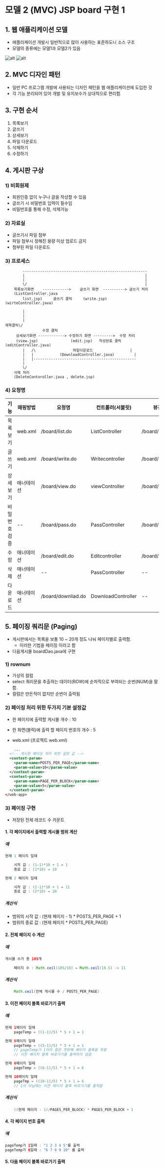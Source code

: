 모델 2 (MVC) JSP board 구현 1
============================

## 1. 웹 애플리케이션 모델

* 애플리케이션 개발시 일반적으로 많이 사용하는 표준하도니 소스 구조
* 모델의 종류에는 모델1과 모델2가 있음

![alt](/assets/images/post/ajax/15.png)
![alt](/assets/images/post/ajax/16.png)

## 2. MVC 디자인 패턴

* 일반 PC 프로그램 개발에 사용되는 디자인 패턴을 웹 애플리케이션에 도입한 것
* 각 기능 분리되어 있어 개발 및 유지보수가 상대적으로 편리함.

## 3. 구현 순서

1. 목록보기
2. 글쓰기
3. 상세보기
4. 파일 다운로드
5. 삭제하기
6. 수정하기

## 4. 게시판 구상

### 1) 비회원제

* 회원인증 없이 누구나 글을 작성할 수 있음
* 글쓰기 시 비밀번호 입력이 필수임
* 비밀번호를 통해 수정, 삭제가능

### 2) 자료실

* 글쓰기시 파일 첨부
* 파일 첨부시 정해진 용량 이상 업로드 금지
* 첨부된 파일 다운로드

### 3) 프로세스

```
        ---------------------------------------------------------
        |                                                       |
        |                                                       |
        \/                                                      |
    목록보기화면    ------------>    글쓰기 화면  ----------> 글쓰기 처리
    (ListController.java
        list.jsp)     글쓰기 클릭     (write.jsp)   (wirteController.java)

        |
        |
        |
제목클릭\/
                 수정 클릭 
     상세보기화면 ------------> 수정하기 화면 --------->  수정 처리 
     (view.jsp)               (edit.jsp)   작성완료 클릭(editController.java)
        |   /\                 파일다운로드                 |
        |   |            (DownloadController.java)         |
        |   |-----------------------------------------------
        |
        \/
    삭제 처리         
    (DeleteContoroller.java , delete.jsp)
```


### 4) 요청명

|기능|매핑방법|요청명|컨트롤러(서블릿)|뷰경로|
|---|--------|-----|---------------|------|
|목록보기|web.xml|/board/list.do|ListController|/board/list.jsp|
|글쓰기|web.xml|/board/write.do|Writecontroller|/board/write.jsp|
|상세보기| 애너테이션|/board/view.do|viewController|/board/view.jsp|
|비밀번호 검증|--|/board/pass.do|PassController|/board/pass.jsp|
|수정| 애너테이션|/board/edit.do|Editcontroller|/board/edit.jsp|
|삭제| 애너테이션|--|PassController|--|
|다운로드| 애너테이션|/board/downliad.do|DownloadController|--|

## 5. 페이징 쿼리문 (Paging)

* 게시판에서는 목록을 보통 10 ~ 20개 정도 나눠 페이지별로 출력함. 
    * 이러한 기법을 페이징 이라고 함
* 다음게시물 boardDao.java에 구현

### 1) rownum

* 가상의 컬럼
* select 쿼리문을 추출하는 데이터(ROW)에 순차적으로 부여되는 순번(NUM)을 말함.
* 컬럼은 만든적이 없지만 순번이 출력됨

### 2) 페이징 처리 위한 두가지 기본 설정값

* 한 페이지에 출력할 게시물 개수 : 10
* 한 화면(블럭)에 출력 할 페이지 번호의 개수 : 5

* web.xml (프로젝트 web.xml)

```xml
    ...
  <!-- 게시판 페이징 처리 위한 설정 값 -->
  <context-param>
  	<param-name>POSTS_PER_PAGE</param-name>
  	<param-value>10</param-value>
  </context-param>
  <context-param>
  	<param-name>PAGE_PER_BLOCK</param-name>
  	<param-value>5</param-value>
  </context-param>
</web-app>
```

### 3) 페이징 구현

* 저장된 전체 레코드 수 카운트 

#### 1. 각 페이지에서 출력할 게시물 범위 계산

##### 예

```java
현재 1 페이지 일때

    시작 값 : (1-1)*10 + 1 = 1
    종료 값 : (1*10) = 10

현재 2 페이지 일때

    시작 값 : (2-1)*10 + 1 = 11
    종료 값 : (2*10) = 20
```

##### 계산식

* 범위의 시작 값 : (현재 페이지 - 1) * POSTS_PER_PAGE + 1
* 범위의 종료 값 : (현재 페이지 * POSTS_PER_PAGE)

#### 2. 전체 페이지 수 계산

##### 예

```java
게시물 수가 총 105개
    
    페이지 수 : Math.ceil(105/10) = Math.ceil(10.5) -> 11
```

##### 계산식

```java
    Math.ceil(전체 게시물 수 / POSTS_PER_PAGE)
```

#### 3. 이전 페이지 블록 바로가기 출력

##### 예

```java
현재 1페이지 일때
    pageTemp = ((1-1)/5) * 5 + 1 = 1

현재 5페이지 일때
    pageTemp = ((5-1)/5) * 5 + 1 = 1 
    // pageTemp가 1이라 함은 첫번째 페이지 블록을 뜻함
    // 이전 페이지 블록 바로가기를 출력하지 않음

현재 6페이지 일때
    pageTemp = ((6-1)/5) * 5 + 1 = 6

현재 10페이지 일때
    pageTmp = ((10-1)/5) * 5 + 1 = 6
    // 1이 아닐때는 이전 페이지 블록 바로가기를 출력함
```

##### 계산식

```java
    ((현재 페이지 - 1)/PAGES_PER_BLOCK) * PAGES_PER_BLOCK + 1
```

#### 4. 각 페이지 번호 출력

##### 예

```java
pageTemp가 1일때 : "1 2 3 4 5"를 출력
pageTemp가 6일때 : "6 7 8 9 10" 를 출력
```

#### 5. 다음 페이지 블록 바로가기 출력

















































